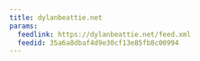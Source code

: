 ```yaml
---
title: dylanbeattie.net
params:
  feedlink: https://dylanbeattie.net/feed.xml
  feedid: 35a6a8dbaf4d9e30cf13e85fb8c00994
---
```

